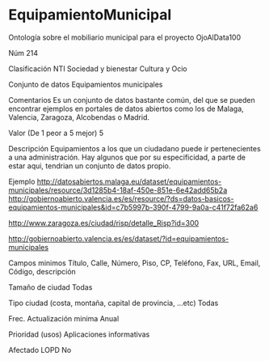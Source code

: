 # EquipamientoMunicipal
Ontología sobre el mobiliario municipal para el proyecto OjoAlData100

Núm
214

Clasificación NTI
Sociedad y bienestar Cultura y Ocio

Conjunto de datos
Equipamientos municipales

Comentarios
Es un conjunto de datos bastante común, del que se pueden encontrar ejemplos en portales de datos abiertos como los de Malaga, Valencia, Zaragoza, Alcobendas o Madrid.

Valor (De 1 peor a 5 mejor)
5

Descripción
Equipamientos a los que un ciudadano puede ir pertenecientes a una administración. Hay algunos que por su especificidad, a parte de estar aqui, tendrian un conjunto de datos propio.

Ejemplo
http://datosabiertos.malaga.eu/dataset/equipamientos-municipales/resource/3d1285b4-18af-450e-851e-6e42add65b2a http://gobiernoabierto.valencia.es/es/resource/?ds=datos-basicos-equipamientos-municipales&id=c7b5997b-390f-4799-9a0a-c41f72fa62a6

http://www.zaragoza.es/ciudad/risp/detalle_Risp?id=300

http://gobiernoabierto.valencia.es/es/dataset/?id=equipamientos-municipales

Campos minimos
Título, Calle, Número, Piso, CP, Teléfono, Fax, URL, Email, Código, descripción

Tamaño de ciudad
Todas

Tipo ciudad (costa, montaña, capital de provincia, …etc)
Todas

Frec. Actualización minima
Anual

Prioridad (usos)
Aplicaciones informativas

Afectado LOPD
No
